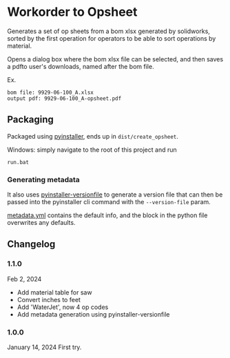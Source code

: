 # Workorder to Opsheet
Generates a set of op sheets from a bom xlsx generated by solidworks, sorted by the first operation for operators to be able to sort operations by material.

Opens a dialog box where the bom xlsx file can be selected, and then saves a pdfto user's downloads, named after the bom file.

Ex.
```
bom file: 9929-06-100_A.xlsx
output pdf: 9929-06-100_A-opsheet.pdf
```

## Packaging
Packaged using [pyinstaller](https://pyinstaller.org/en/stable/index.html), ends up in `dist/create_opsheet`.

Windows: simply navigate to the root of this project and run
```
run.bat
```

### Generating metadata
It also uses [pyinstaller-versionfile](https://pypi.org/project/pyinstaller-versionfile/)
 to generate a version file that can then be passed into the pyinstaller cli command with the `--version-file` param.

[metadata.yml](metadata.yml) contains the default info, and the block in the python file overwrites any defaults.



## Changelog

### 1.1.0
Feb 2, 2024
 - Add material table for saw
 - Convert inches to feet
 - Add 'WaterJet', now 4 op codes
 - Add metadata generation using pyinstaller-versionfile

### 1.0.0
January 14, 2024
First try.